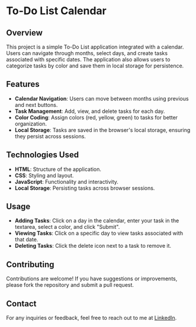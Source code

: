 <h1>To-Do List Calendar</h1>
    <h2>Overview</h2>
    <p>This project is a simple To-Do List application integrated with a calendar. Users can navigate through months, select days, and create tasks associated with specific dates. The application also allows users to categorize tasks by color and save them in local storage for persistence.</p>
    <h2>Features</h2>
    <ul>
        <li><strong>Calendar Navigation</strong>: Users can move between months using previous and next buttons.</li>
        <li><strong>Task Management</strong>: Add, view, and delete tasks for each day.</li>
        <li><strong>Color Coding</strong>: Assign colors (red, yellow, green) to tasks for better organization.</li>
        <li><strong>Local Storage</strong>: Tasks are saved in the browser's local storage, ensuring they persist across sessions.</li>
    </ul>
    <h2>Technologies Used</h2>
    <ul>
        <li><strong>HTML</strong>: Structure of the application.</li>
        <li><strong>CSS</strong>: Styling and layout.</li>
        <li><strong>JavaScript</strong>: Functionality and interactivity.</li>
        <li><strong>Local Storage</strong>: Persisting tasks across browser sessions.</li>
    </ul>
    <h2>Usage</h2>
    <ul>
        <li><strong>Adding Tasks</strong>: Click on a day in the calendar, enter your task in the textarea, select a color, and click "Submit".</li>
        <li><strong>Viewing Tasks</strong>: Click on a specific day to view tasks associated with that date.</li>
        <li><strong>Deleting Tasks</strong>: Click the delete icon next to a task to remove it.</li>
    </ul>
    <h2>Contributing</h2>
    <p>Contributions are welcome! If you have suggestions or improvements, please fork the repository and submit a pull request.</p>
    <h2>Contact</h2>
    <p>For any inquiries or feedback, feel free to reach out to me at <a href="https://www.linkedin.com/in/ana-burcovschi-2a0b8b271/">LinkedIn</a>.</p>